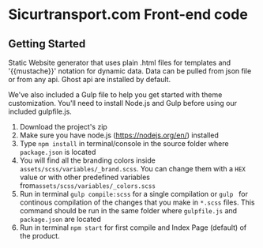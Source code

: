 # Sicurtransport.com Front-end code


## Getting Started

Static Website generator that uses plain .html files for templates and '{{mustache}}' notation for dynamic data.
Data can be pulled from json file or from any api.
Ghost api are installed by default.

We've also included a  Gulp file to help you get started with theme customization. You'll need to install Node.js and Gulp before using our included gulpfile.js.

1. Download the project's zip
2. Make sure you have node.js (https://nodejs.org/en/) installed
3. Type `npm install` in terminal/console in the source folder where `package.json` is located
4. You will find all the branding colors inside `assets/scss/variables/_brand.scss`. You can change them with a `HEX` value or with other predefined variables from`assets/scss/variables/_colors.scss`
5. Run in terminal `gulp compile:scss` for a single compilation or `gulp ` for continous compilation of the changes that you make in `*.scss` files. This command should be run in the same folder where `gulpfile.js` and `package.json` are located
6. Run in terminal `npm start` for first compile and Index Page (default) of the product.



